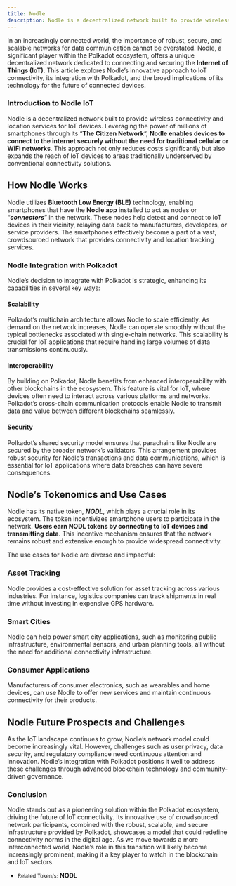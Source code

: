 ```yaml
---
title: Nodle
description: Nodle is a decentralized network built to provide wireless connectivity and location services for IoT devices.
---
```


In an increasingly connected world, the importance of robust, secure, and scalable networks for data communication cannot be overstated. Nodle, a significant player within the Polkadot ecosystem, offers a unique decentralized network dedicated to connecting and securing the **Internet of Things (IoT)**. This article explores Nodle’s innovative approach to IoT connectivity, its integration with Polkadot, and the broad implications of its technology for the future of connected devices.

### Introduction to Nodle IoT

Nodle is a decentralized network built to provide wireless connectivity and location services for IoT devices. Leveraging the power of millions of smartphones through its “**The Citizen Network**“, **Nodle enables devices to connect to the internet securely without the need for traditional cellular or WiFi networks**. This approach not only reduces costs significantly but also expands the reach of IoT devices to areas traditionally underserved by conventional connectivity solutions.

How Nodle Works
---------------

Nodle utilizes **Bluetooth Low Energy (BLE)** technology, enabling smartphones that have the **Nodle app** installed to act as nodes or “***connectors***” in the network. These nodes help detect and connect to IoT devices in their vicinity, relaying data back to manufacturers, developers, or service providers. The smartphones effectively become a part of a vast, crowdsourced network that provides connectivity and location tracking services.

### Nodle Integration with Polkadot

Nodle’s decision to integrate with Polkadot is strategic, enhancing its capabilities in several key ways:

#### Scalability

Polkadot’s multichain architecture allows Nodle to scale efficiently. As demand on the network increases, Nodle can operate smoothly without the typical bottlenecks associated with single-chain networks. This scalability is crucial for IoT applications that require handling large volumes of data transmissions continuously.

#### Interoperability

By building on Polkadot, Nodle benefits from enhanced interoperability with other blockchains in the ecosystem. This feature is vital for IoT, where devices often need to interact across various platforms and networks. Polkadot’s cross-chain communication protocols enable Nodle to transmit data and value between different blockchains seamlessly.

#### Security

Polkadot’s shared security model ensures that parachains like Nodle are secured by the broader network’s validators. This arrangement provides robust security for Nodle’s transactions and data communications, which is essential for IoT applications where data breaches can have severe consequences.

Nodle’s Tokenomics and Use Cases
--------------------------------

Nodle has its native token, ***NODL***, which plays a crucial role in its ecosystem. The token incentivizes smartphone users to participate in the network. **Users earn NODL tokens by connecting to IoT devices and transmitting data**. This incentive mechanism ensures that the network remains robust and extensive enough to provide widespread connectivity.

The use cases for Nodle are diverse and impactful:

### Asset Tracking

Nodle provides a cost-effective solution for asset tracking across various industries. For instance, logistics companies can track shipments in real time without investing in expensive GPS hardware.

### Smart Cities

Nodle can help power smart city applications, such as monitoring public infrastructure, environmental sensors, and urban planning tools, all without the need for additional connectivity infrastructure.

### Consumer Applications

Manufacturers of consumer electronics, such as wearables and home devices, can use Nodle to offer new services and maintain continuous connectivity for their products.

Nodle Future Prospects and Challenges
-------------------------------------

As the IoT landscape continues to grow, Nodle’s network model could become increasingly vital. However, challenges such as user privacy, data security, and regulatory compliance need continuous attention and innovation. Nodle’s integration with Polkadot positions it well to address these challenges through advanced blockchain technology and community-driven governance.

### Conclusion

Nodle stands out as a pioneering solution within the Polkadot ecosystem, driving the future of IoT connectivity. Its innovative use of crowdsourced network participants, combined with the robust, scalable, and secure infrastructure provided by Polkadot, showcases a model that could redefine connectivity norms in the digital age. As we move towards a more interconnected world, Nodle’s role in this transition will likely become increasingly prominent, making it a key player to watch in the blockchain and IoT sectors.

- <small>Related Token/s:</small> **NODL**
